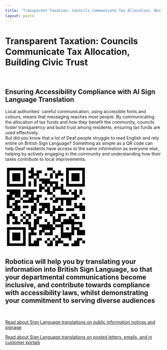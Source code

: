 ```yaml
---
title: 'Transparent Taxation: Councils Communicate Tax Allocation, Building Civic Trust'
layout: posts
---
```


# Transparent Taxation: Councils Communicate Tax Allocation, Building Civic Trust

![]()

## Ensuring Accessibility Compliance with AI Sign Language Translation

Local authorities' careful communication, using accessible fonts and colours, means that messaging reaches most people.  By communicating the allocation of tax funds and how they benefit the community, councils foster transparency and build trust among residents, ensuring tax funds are used effectively.  
But did you know that a lot of Deaf people struggle to read English and rely entire on British Sign Language?
Something as simple as a QR code can help Deaf residents have access to the same information as everyone else, helping by actively engaging in the community and understanding how their taxes contribute to local improvements.

![QR Code](/posts/images/qr-contact.png)

## Robotica will help you by translating your information into British Sign Language, so that your departmental communications become inclusive, and contribute towards compliance with accessibility laws, whilst demonstrating your commitment to serving diverse audiences

<br/>

[Read about Sign Language translations on public information notices and signage](/solutions/gazette)

[Read about Sign Language translations on posted letters, emails, and in customer portals](/solutions/correspondent)

